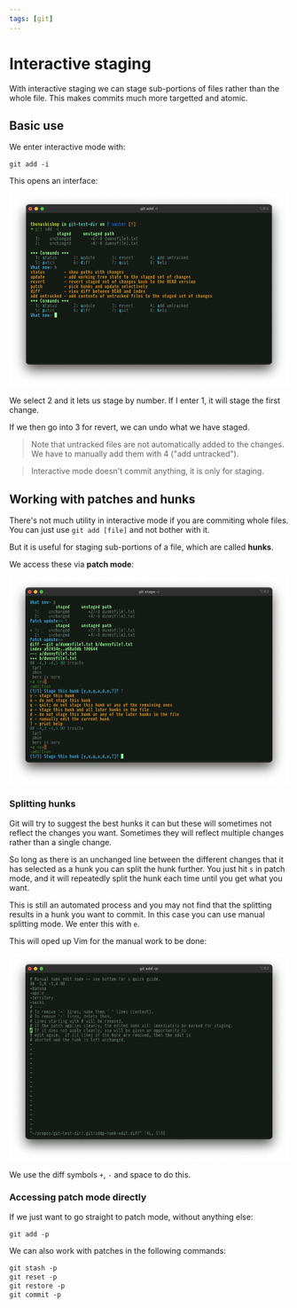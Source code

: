 ```yaml
---
tags: [git]
---
```


# Interactive staging

With interactive staging we can stage sub-portions of files rather than the
whole file. This makes commits much more targetted and atomic.

## Basic use

We enter interactive mode with:

```
git add -i
```

This opens an interface:

![](/static/git-interactive-mode-2.png)

We select 2 and it lets us stage by number. If I enter 1, it will stage the
first change.

If we then go into 3 for revert, we can undo what we have staged.

> Note that untracked files are not automatically added to the changes. We have
> to manually add them with 4 ("add untracked").

> Interactive mode doesn't commit anything, it is only for staging.

## Working with patches and hunks

There's not much utility in interactive mode if you are commiting whole files.
You can just use `git add [file]` and not bother with it.

But it is useful for staging sub-portions of a file, which are called **hunks**.

We access these via **patch mode**:

![](/static/git-patch-mode.png)

### Splitting hunks

Git will try to suggest the best hunks it can but these will sometimes not
reflect the changes you want. Sometimes they will reflect multiple changes
rather than a single change.

So long as there is an unchanged line between the different changes that it has
selected as a hunk you can split the hunk further. You just hit `s` in patch
mode, and it will repeatedly split the hunk each time until you get what you
want.

This is still an automated process and you may not find that the splitting
results in a hunk you want to commit. In this case you can use manual splitting
mode. We enter this with `e`.

This will oped up Vim for the manual work to be done:

![](/static/git-manual-hunk.png)

We use the diff symbols `+`, `-` and space to do this.

### Accessing patch mode directly

If we just want to go straight to patch mode, without anything else:

```
git add -p
```

We can also work with patches in the following commands:

```
git stash -p
git reset -p
git restore -p
git commit -p
```
